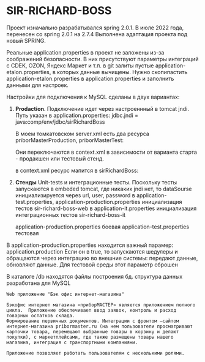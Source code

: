 # SIR-RICHARD-BOSS 
Проект изначально разрабатывался spring 2.0.1. В июле 2022 года, перенесен со spring 2.0.1 на 2.7.4
Выполнена адаптация проекта под новый SPRING.

Реальные application.properties в проект не заложены из-за соображений безопасности. В них присутствуют параметры интеграций с CDEK, OZON, Яндекс Маркет и т.п.
в git залиты пустые application-etalon.properties, в которых данные вычищены.
Нужно скопипастить application-etalon.properties в application.properties и заполнить данными для настроек.

Настройки для подключения к MySQL сделаны в двух вариантах:

<ol>
<li>
<b>Prodaction</b>.&nbsp;Подключение идет через настроеннный в tomcat jndi. Путь указан в application.properties:
   jdbc.jndi = java:comp/env/jdbc/sirRichardBoss

В моем томкатовском server.xml есть два ресурса priborMasterProduction, priborMasterTest:
<!--
<GlobalNamingResources>
    <Resource name="priborMasterProduction" auth="Container"
              type="javax.sql.DataSource"
              username="********"
              password="********"
              driverClassName="com.mysql.cj.jdbc.Driver"
              url="jdbc:mysql://127.0.0.1:3306/********?characterEncoding=UTF-8&amp;autoReconnect=true&amp;useSSL=false"
              maxTotal="25"
              maxIdle="10"
              defaultTransactionIsolation="READ_COMMITTED"
	          validationQuery="select 1"/>

    <Resource name="priborMasterTest" auth="Container"
              type="javax.sql.DataSource"
              username="********"
              password="********"
              driverClassName="com.mysql.cj.jdbc.Driver"
              url="jdbc:mysql://127.0.0.1:3306/********?characterEncoding=UTF-8&amp;autoReconnect=true&amp;useSSL=false"
              maxTotal="25"
              maxIdle="10"
              defaultTransactionIsolation="READ_COMMITTED"
	          validationQuery="select 1"/>
  </GlobalNamingResources>
-->
Они переключаются в context.xml в зависимости от варианта старта - продакшен или тестовый стенд.

в context.xml ресурс мапится в sirRichardBoss:
<!--
<ResourceLink name="jdbc/sirRichardBoss"
global="priborMasterProduction"
type="javax.sql.DataSource"/>
-->
</li>
<li>
<b>Cтенды</b>&nbsp;Unit-tests и интеграционные тесты.
Поскольку тесты запускаются в embeded tomcat, где никаких jndi нет, то dataSourse инициализируется через url, user, password
в application-test.properties, application-production.properties инициализация тестов sir-richard-boss-web
в application-it.properties инициализация интеграционных тестов sir-richard-boss-it

application-production.properties боевая
application-test.properties тестовая
<!--
#application
application.production = false

#jdbc
jdbc.ds.pm.url = jdbc:mysql://127.0.0.1:3306/************?useUnicode=true&characterEncoding=UTF-8&useSSL=false
jdbc.ds.pm.user = ************
jdbc.ds.pm.password = ************
-->
</li>
</ol>

В application-production.properties находится важный парамер: application.production
Если он в true, то запускаются шедулеры и обращаются через интеграцию во внешние системы: передают данные, обновляют данные.
Для тестовой среды этот параметр сброшен

В каталоге /db находятся файлы построения бд. структура данных разработана для MySQL
~~~~~~~~~~~~~~~~~~~~~~~~~~~~~~~~~~~~~~~~~~~~~~~~~~~~~~~~~~~~~~~~~~~~~~~~~~~~~
Web приложение "Бэк офис интернет-магазина"

Бэкофис интернет магазина «приборМАСТЕР» является приложением полного цикла.  Приложение обеспечивает ввод заявок, контроль и расход товарных остатков склада. 
Формирование первичных документов. Интеграции с фронтом –сайтом интернет-магазина pribormaster.ru (на нем пользователи просматривают карточки товара, перемещают выбранные товары в корзину и делают покупки), с маркетплейсами, где также размещены товары нашего магазина, интеграция с транспортными компаниями.

Приложение позволяет работать пользователям с несколькими ролями.
